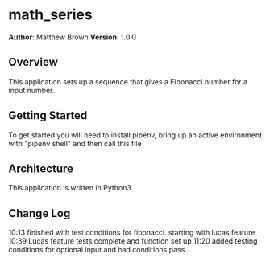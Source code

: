 # math_series

**Author**: Matthew Brown
**Version**: 1.0.0

## Overview
This application sets up a sequence that gives a Fibonacci number for a input number.

## Getting Started
To get started you will need to install pipenv, bring up an active environment with "pipenv shell" and then call this file

## Architecture
This application is written in Python3.
<!-- Provide a detailed description of the application design. What technologies (languages, libraries, etc) you're using, and any other relevant design information. This is also an area which you can include any visuals; flow charts, example usage gifs, screen captures, etc.-->


## Change Log

10:13 finished with test conditions for fibonacci. starting with lucas feature
10:39 Lucas feature tests complete and function set up
11:20 added testing conditions for optional input and had conditions pass



